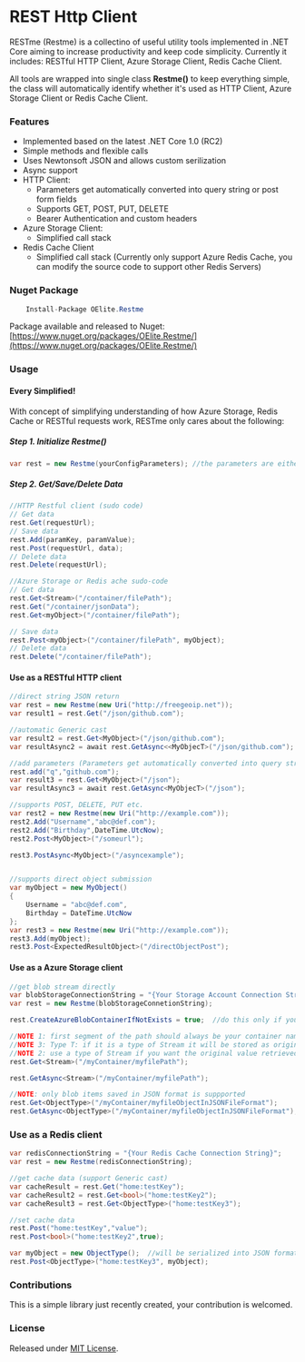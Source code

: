 # REST Http Client

RESTme (Restme) is a collectino of useful utility tools implemented in .NET Core aiming to increase productivity and keep code simplicity. Currently it includes: RESTful HTTP Client, Azure Storage Client, Redis Cache Client.

All tools are wrapped into single class **Restme()** to keep everything simple, the class will automatically identify whether it's used as HTTP Client, Azure Storage Client or Redis Cache Client.

### Features
* Implemented based on the latest .NET Core 1.0 (RC2)
* Simple methods and flexible calls
* Uses Newtonsoft JSON and allows custom serilization
* Async support
* HTTP Client:
    * Parameters get automatically converted into query string or post form fields
    * Supports GET, POST,  PUT, DELETE
    * Bearer Authentication and custom headers 
* Azure Storage Client:
    * Simplified call stack
* Redis Cache Client
    * Simplified call stack (Currently only support Azure Redis Cache, you can modify the source code to support other Redis Servers)

### Nuget Package
```csharp
    Install-Package OElite.Restme
```
Package available and released to Nuget:  [https://www.nuget.org/packages/OElite.Restme/](https://www.nuget.org/packages/OElite.Restme/)

### Usage

#### Every Simplified!
With concept of simplifying understanding of how Azure Storage, Redis Cache or RESTful requests work, RESTme only cares about the following:
##### Step 1. Initialize Restme()
```csharp
var rest = new Restme(yourConfigParameters); //the parameters are either HTTP url if it is HTTP Client, or the connection string for Azure Blob/Redis server
```
##### Step 2. Get/Save/Delete Data
```csharp
//HTTP Restful client (sudo code)
// Get data
rest.Get(requestUrl);
// Save data
rest.Add(paramKey, paramValue);
rest.Post(requestUrl, data);
// Delete data
rest.Delete(requestUrl);

//Azure Storage or Redis ache sudo-code
// Get data
rest.Get<Stream>("/container/filePath");
rest.Get("/container/jsonData");
rest.Get<myObject>("/container/filePath");

// Save data
rest.Post<myObject>("/container/filePath", myObject);
// Delete data
rest.Delete("/container/filePath");
```

#### Use as a RESTful HTTP client

```csharp
//direct string JSON return
var rest = new Restme(new Uri("http://freegeoip.net"));
var result1 = rest.Get("/json/github.com");

//automatic Generic cast
var result2 = rest.Get<MyObject>("/json/github.com");
var resultAsync2 = await rest.GetAsync<<MyObjecT>("/json/github.com");

//add parameters (Parameters get automatically converted into query string or post form fields)
rest.add("q","github.com");
var result3 = rest.Get<MyObject>("/json");  
var resultAsync3 = await rest.GetAsync<MyObjecT>("/json");

//supports POST, DELETE, PUT etc.
var rest2 = new Restme(new Uri("http://example.com"));
rest2.Add("Username","abc@def.com");
rest2.Add("Birthday",DateTime.UtcNow);
rest2.Post<MyObject>("/someurl");

rest3.PostAsync<MyObject>("/asyncexample");


//supports direct object submission
var myObject = new MyObject()
{
    Username = "abc@def.com",
    Birthday = DateTime.UtcNow
};
var rest3 = new Restme(new Uri("http://example.com"));
rest3.Add(myObject);
rest3.Post<ExpectedResultObject>("/directObjectPost");


```

#### Use as a Azure Storage client
```csharp
//get blob stream directly
var blobStorageConnectionString = "{Your Storage Account Connection String}";
var rest = new Restme(blobStorageConnetionString);

rest.CreateAzureBlobContainerIfNotExists = true;  //do this only if you want to auto create the container

//NOTE 1: first segment of the path should always be your container name
//NOTE 3: Type T: if it is a type of Stream it will be stored as original Stream as Azure Blob, otherwise it is always saved into JSON format as Azure Blob
//NOTE 2: use a type of Stream if you want the original value retrieved from the blob
rest.Get<Stream>("/myContainer/myfilePath");  

rest.GetAsync<Stream>("/myContainer/myfilePath");

//NOTE: only blob items saved in JSON format is suppported
rest.Get<ObjectType>("/myContainer/myfileObjectInJSONFileFormat");
rest.GetAsync<ObjectType>("/myContainer/myfileObjectInJSONFileFormat");

```

### Use as a Redis client
```csharp
var redisConnectionString = "{Your Redis Cache Connection String}";
var rest = new Restme(redisConnectionString);

//get cache data (support Generic cast)
var cacheResult = rest.Get("home:testKey");
var cacheResult2 = rest.Get<bool>("home:testKey2");
var cacheResult3 = rest.Get<ObjectType>("home:testKey3");

//set cache data
rest.Post("home:testKey","value");
rest.Post<bool>("home:testKey2",true);

var myObject = new ObjectType();  //will be serialized into JSON format and stored as string on redis server
rest.Post<ObjectType>("home:testKey3", myObject);


```

### Contributions

This is a simple library just recently created, your contribution is welcomed.

### License
Released under [MIT License](http://choosealicense.com/licenses/mit).
